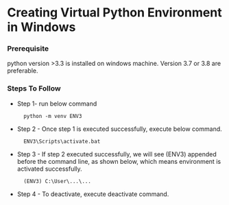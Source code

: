 # Creating Virtual Python Environment in Windows

### Prerequisite

python version >3.3 is installed on windows machine. Version 3.7 or 3.8 are preferable. 

### Steps To Follow

* Step 1- run below command 

        python -m venv ENV3

* Step 2 - Once step 1 is executed successfully, execute below command.

        ENV3\Scripts\activate.bat
        
* Step 3 - If step 2 executed successfully, we will see (ENV3) appended before the command line, as shown below, which means environment is activated successfully.

        (ENV3) C:\User\...\...
        
* Step 4 - To deactivate, execute deactivate command. 